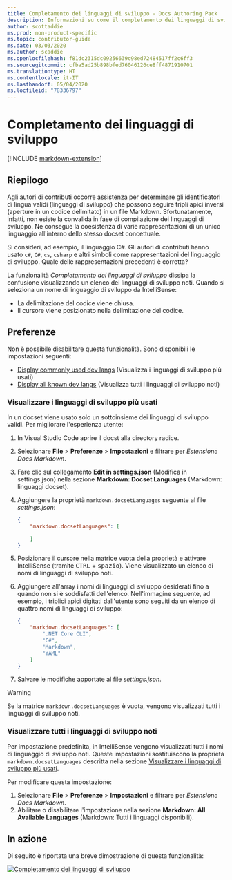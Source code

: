 ```yaml
---
title: Completamento dei linguaggi di sviluppo - Docs Authoring Pack
description: Informazioni su come il completamento dei linguaggi di sviluppo semplifichi il lavoro degli autori di contributi in Docs Authoring Pack, estensione di Visual Studio Code.
author: scottaddie
ms.prod: non-product-specific
ms.topic: contributor-guide
ms.date: 03/03/2020
ms.author: scaddie
ms.openlocfilehash: f81dc2315dc09256639c98ed72484517ff2c6ff3
ms.sourcegitcommit: cfba5ad25b898bfed76046126ce8ff4871910701
ms.translationtype: HT
ms.contentlocale: it-IT
ms.lasthandoff: 05/04/2020
ms.locfileid: "78336797"
---
```

# <a name="dev-lang-completion"></a>Completamento dei linguaggi di sviluppo

[!INCLUDE [markdown-extension](includes/markdown-extension.md)]

## <a name="summary"></a>Riepilogo

Agli autori di contributi occorre assistenza per determinare gli identificatori di lingua validi (linguaggi di sviluppo) che possono seguire tripli apici inversi (aperture in un codice delimitato) in un file Markdown. Sfortunatamente, infatti, non esiste la convalida in fase di compilazione dei linguaggi di sviluppo. Ne consegue la coesistenza di varie rappresentazioni di un unico linguaggio all'interno dello stesso docset concettuale.

Si consideri, ad esempio, il linguaggio C#. Gli autori di contributi hanno usato `c#`, `C#`, `cs`, `csharp` e altri simboli come rappresentazioni del linguaggio di sviluppo. Quale delle rappresentazioni precedenti è corretta?

La funzionalità *Completamento dei linguaggi di sviluppo* dissipa la confusione visualizzando un elenco dei linguaggi di sviluppo noti. Quando si seleziona un nome di linguaggio di sviluppo da IntelliSense:

* La delimitazione del codice viene chiusa.
* Il cursore viene posizionato nella delimitazione del codice.

## <a name="preferences"></a>Preferenze

Non è possibile disabilitare questa funzionalità. Sono disponibili le impostazioni seguenti:

* [Display commonly used dev langs](#display-commonly-used-dev-langs) (Visualizza i linguaggi di sviluppo più usati)
* [Display all known dev langs](#display-all-known-dev-langs) (Visualizza tutti i linguaggi di sviluppo noti)

### <a name="display-commonly-used-dev-langs"></a>Visualizzare i linguaggi di sviluppo più usati

In un docset viene usato solo un sottoinsieme dei linguaggi di sviluppo validi. Per migliorare l'esperienza utente:

1. In Visual Studio Code aprire il docst alla directory radice.
1. Selezionare **File** > **Preferenze** > **Impostazioni** e filtrare per *Estensione Docs Markdown*.
1. Fare clic sul collegamento **Edit in settings.json** (Modifica in settings.json) nella sezione **Markdown: Docset Languages** (Markdown: linguaggi docset).
1. Aggiungere la proprietà `markdown.docsetLanguages` seguente al file *settings.json*:

    ```json
    {
        "markdown.docsetLanguages": [

        ]
    }
    ```

1. Posizionare il cursore nella matrice vuota della proprietà e attivare IntelliSense (tramite <kbd>CTRL</kbd> + <kbd>spazio</kbd>). Viene visualizzato un elenco di nomi di linguaggi di sviluppo noti.
1. Aggiungere all'array i nomi di linguaggi di sviluppo desiderati fino a quando non si è soddisfatti dell'elenco. Nell'immagine seguente, ad esempio, i triplici apici digitati dall'utente sono seguiti da un elenco di quattro nomi di linguaggi di sviluppo:

    ```json
    {
        "markdown.docsetLanguages": [
            ".NET Core CLI",
            "C#",
            "Markdown",
            "YAML"
        ]
    }
    ```

1. Salvare le modifiche apportate al file *settings.json*.

> [!WARNING]
> Se la matrice `markdown.docsetLanguages` è vuota, vengono visualizzati tutti i linguaggi di sviluppo noti.

### <a name="display-all-known-dev-langs"></a>Visualizzare tutti i linguaggi di sviluppo noti

Per impostazione predefinita, in IntelliSense vengono visualizzati tutti i nomi di linguaggio di sviluppo noti. Queste impostazioni sostituiscono la proprietà `markdown.docsetLanguages` descritta nella sezione [Visualizzare i linguaggi di sviluppo più usati](#display-commonly-used-dev-langs).

Per modificare questa impostazione:

1. Selezionare **File** > **Preferenze** > **Impostazioni** e filtrare per *Estensione Docs Markdown*.
1. Abilitare o disabilitare l'impostazione nella sezione **Markdown: All Available Languages** (Markdown: Tutti i linguaggi disponibili).

## <a name="in-action"></a>In azione

Di seguito è riportata una breve dimostrazione di questa funzionalità:

[![Completamento dei linguaggi di sviluppo](media/dev-lang-completion.gif)](media/dev-lang-completion.gif#lightbox)
